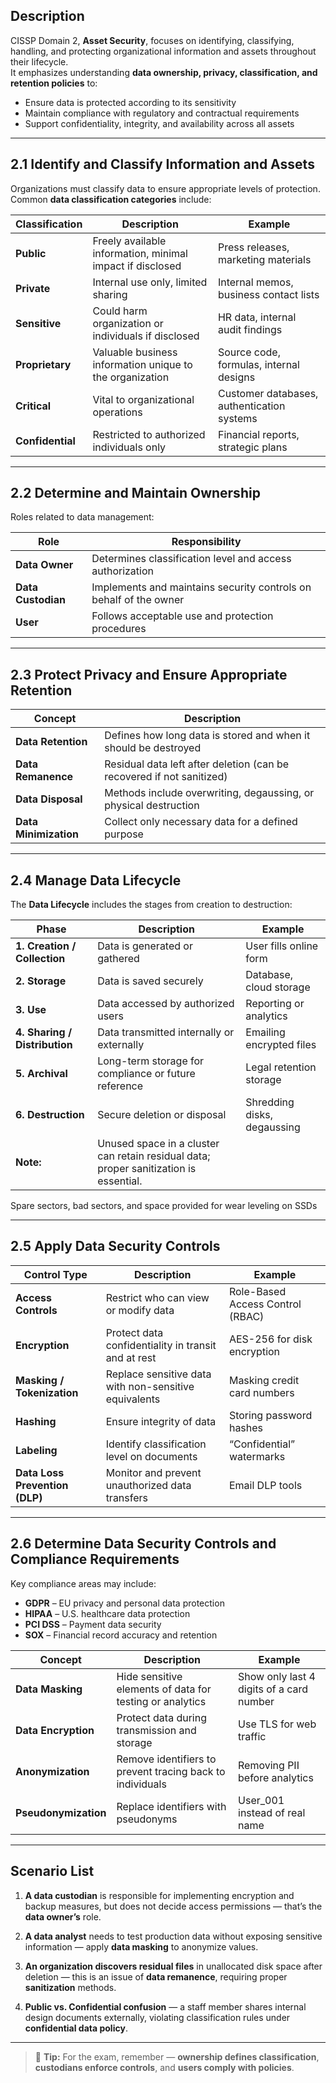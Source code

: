 ## Description  
CISSP Domain 2, **Asset Security**, focuses on identifying, classifying, handling, and protecting organizational information and assets throughout their lifecycle.  
It emphasizes understanding **data ownership, privacy, classification, and retention policies** to:  
- Ensure data is protected according to its sensitivity  
- Maintain compliance with regulatory and contractual requirements  
- Support confidentiality, integrity, and availability across all assets  

---

## 2.1 Identify and Classify Information and Assets  

Organizations must classify data to ensure appropriate levels of protection.  
Common **data classification categories** include:

| Classification | Description | Example |
|----------------|--------------|----------|
| **Public** | Freely available information, minimal impact if disclosed | Press releases, marketing materials |
| **Private** | Internal use only, limited sharing | Internal memos, business contact lists |
| **Sensitive** | Could harm organization or individuals if disclosed | HR data, internal audit findings |
| **Proprietary** | Valuable business information unique to the organization | Source code, formulas, internal designs |
| **Critical** | Vital to organizational operations | Customer databases, authentication systems |
| **Confidential** | Restricted to authorized individuals only | Financial reports, strategic plans |

---

## 2.2 Determine and Maintain Ownership  
Roles related to data management:

| Role | Responsibility |
|------|----------------|
| **Data Owner** | Determines classification level and access authorization |
| **Data Custodian** | Implements and maintains security controls on behalf of the owner |
| **User** | Follows acceptable use and protection procedures |

---

## 2.3 Protect Privacy and Ensure Appropriate Retention  

| Concept | Description |
|----------|-------------|
| **Data Retention** | Defines how long data is stored and when it should be destroyed |
| **Data Remanence** | Residual data left after deletion (can be recovered if not sanitized) |
| **Data Disposal** | Methods include overwriting, degaussing, or physical destruction |
| **Data Minimization** | Collect only necessary data for a defined purpose |

---

## 2.4 Manage Data Lifecycle  

The **Data Lifecycle** includes the stages from creation to destruction:  

| Phase | Description | Example |
|-------|-------------|----------|
| **1. Creation / Collection** | Data is generated or gathered | User fills online form |
| **2. Storage** | Data is saved securely | Database, cloud storage |
| **3. Use** | Data accessed by authorized users | Reporting or analytics |
| **4. Sharing / Distribution** | Data transmitted internally or externally | Emailing encrypted files |
| **5. Archival** | Long-term storage for compliance or future reference | Legal retention storage |
| **6. Destruction** | Secure deletion or disposal | Shredding disks, degaussing |
| **Note:** | Unused space in a cluster can retain residual data; proper sanitization is essential. |  |

Spare sectors, bad sectors, and space provided for wear leveling on SSDs

---

## 2.5 Apply Data Security Controls  

| Control Type | Description | Example |
|---------------|-------------|----------|
| **Access Controls** | Restrict who can view or modify data | Role-Based Access Control (RBAC) |
| **Encryption** | Protect data confidentiality in transit and at rest | AES-256 for disk encryption |
| **Masking / Tokenization** | Replace sensitive data with non-sensitive equivalents | Masking credit card numbers |
| **Hashing** | Ensure integrity of data | Storing password hashes |
| **Labeling** | Identify classification level on documents | “Confidential” watermarks |
| **Data Loss Prevention (DLP)** | Monitor and prevent unauthorized data transfers | Email DLP tools |

---

## 2.6 Determine Data Security Controls and Compliance Requirements  

Key compliance areas may include:  
- **GDPR** – EU privacy and personal data protection  
- **HIPAA** – U.S. healthcare data protection  
- **PCI DSS** – Payment data security  
- **SOX** – Financial record accuracy and retention  

| Concept | Description | Example |
|----------|-------------|----------|
| **Data Masking** | Hide sensitive elements of data for testing or analytics | Show only last 4 digits of a card number |
| **Data Encryption** | Protect data during transmission and storage | Use TLS for web traffic |
| **Anonymization** | Remove identifiers to prevent tracing back to individuals | Removing PII before analytics |
| **Pseudonymization** | Replace identifiers with pseudonyms | User_001 instead of real name |

---

## Scenario List  

1. **A data custodian** is responsible for implementing encryption and backup measures, but does not decide access permissions — that’s the **data owner’s** role.  

2. **A data analyst** needs to test production data without exposing sensitive information — apply **data masking** to anonymize values.  

3. **An organization discovers residual files** in unallocated disk space after deletion — this is an issue of **data remanence**, requiring proper **sanitization** methods.  

4. **Public vs. Confidential confusion** — a staff member shares internal design documents externally, violating classification rules under **confidential data policy**.

---

> 🧩 **Tip:** For the exam, remember — **ownership defines classification**, **custodians enforce controls**, and **users comply with policies**.

